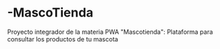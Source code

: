 # -MascoTienda
Proyecto integrador de la materia PWA
"Mascotienda": Plataforma para consultar los productos de tu mascota
